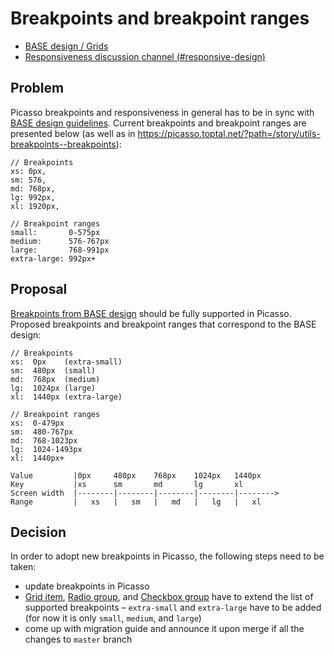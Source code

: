 # Breakpoints and breakpoint ranges

- [BASE design / Grids](https://www.figma.com/file/q2nvjiyO2CLqBv4DeJnU3i/Product-Library-Documentation?node-id=4533%3A28468&t=vx43Ao8lyKnJMz9U-1)
- [Responsiveness discussion channel (#responsive-design)](https://toptal-core.slack.com/archives/C052MRF4QJV)

## Problem

Picasso breakpoints and responsiveness in general has to be in sync with [BASE design guidelines](https://www.figma.com/file/q2nvjiyO2CLqBv4DeJnU3i/Product-Library-Documentation?node-id=4533%3A28468&t=RruM6iH4OeX5Csm7-1). Current breakpoints and breakpoint ranges are presented below (as well as in https://picasso.toptal.net/?path=/story/utils-breakpoints--breakpoints):

```
// Breakpoints
xs: 0px,
sm: 576,
md: 768px,
lg: 992px,
xl: 1920px,

// Breakpoint ranges
small:       0-575px
medium:      576-767px
large:       768-991px
extra-large: 992px+
```

## Proposal

[Breakpoints from BASE design](https://www.figma.com/file/q2nvjiyO2CLqBv4DeJnU3i/Product-Library-Documentation?node-id=4533%3A28468&t=RruM6iH4OeX5Csm7-1) should be fully supported in Picasso. Proposed breakpoints and breakpoint ranges that correspond to the BASE design:

```
// Breakpoints
xs:  0px    (extra-small)
sm:  480px  (small)
md:  768px  (medium)
lg:  1024px (large)
xl:  1440px (extra-large)

// Breakpoint ranges
xs:  0-479px
sm:  480-767px
md:  768-1023px
lg:  1024-1493px
xl:  1440px+

Value         |0px     480px    768px    1024px   1440px
Key           |xs      sm       md       lg       xl
Screen width  |--------|--------|--------|--------|-------->
Range         |   xs   |   sm   |   md   |   lg   |   xl
```

## Decision

In order to adopt new breakpoints in Picasso, the following steps need to be taken:

- update breakpoints in Picasso
- [Grid item](https://picasso.toptal.net/?path=/story/layout-grid--grid), [Radio group](https://picasso.toptal.net/?path=/story/forms-radio--radio), and [Checkbox group](https://picasso.toptal.net/?path=/story/forms-checkbox--checkbox) have to extend the list of supported breakpoints – `extra-small` and `extra-large` have to be added (for now it is only `small`, `medium`, and `large`)
- come up with migration guide and announce it upon merge if all the changes to `master` branch
